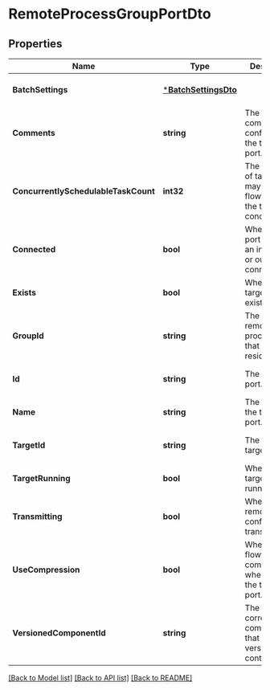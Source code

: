 # RemoteProcessGroupPortDto

## Properties
Name | Type | Description | Notes
------------ | ------------- | ------------- | -------------
**BatchSettings** | [***BatchSettingsDto**](BatchSettingsDTO.md) |  | [optional] [default to null]
**Comments** | **string** | The comments as configured on the target port. | [optional] [default to null]
**ConcurrentlySchedulableTaskCount** | **int32** | The number of task that may transmit flowfiles to the target port concurrently. | [optional] [default to null]
**Connected** | **bool** | Whether the port has either an incoming or outgoing connection. | [optional] [default to null]
**Exists** | **bool** | Whether the target port exists. | [optional] [default to null]
**GroupId** | **string** | The id of the remote process group that the port resides in. | [optional] [default to null]
**Id** | **string** | The id of the port. | [optional] [default to null]
**Name** | **string** | The name of the target port. | [optional] [default to null]
**TargetId** | **string** | The id of the target port. | [optional] [default to null]
**TargetRunning** | **bool** | Whether the target port is running. | [optional] [default to null]
**Transmitting** | **bool** | Whether the remote port is configured for transmission. | [optional] [default to null]
**UseCompression** | **bool** | Whether the flowfiles are compressed when sent to the target port. | [optional] [default to null]
**VersionedComponentId** | **string** | The ID of the corresponding component that is under version control | [optional] [default to null]

[[Back to Model list]](../README.md#documentation-for-models) [[Back to API list]](../README.md#documentation-for-api-endpoints) [[Back to README]](../README.md)

